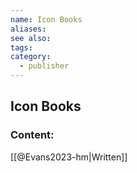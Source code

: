 ```yaml
---
name: Icon Books
aliases:
see also:
tags:
category:
  - publisher
---
```


## Icon Books

### Content:
[[@Evans2023-hm|Written]]